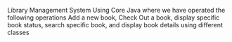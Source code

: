 Library Management System Using Core Java where we have operated the following operations Add a new book, Check Out a book, display specific book status, search specific book, and display book details using different classes
